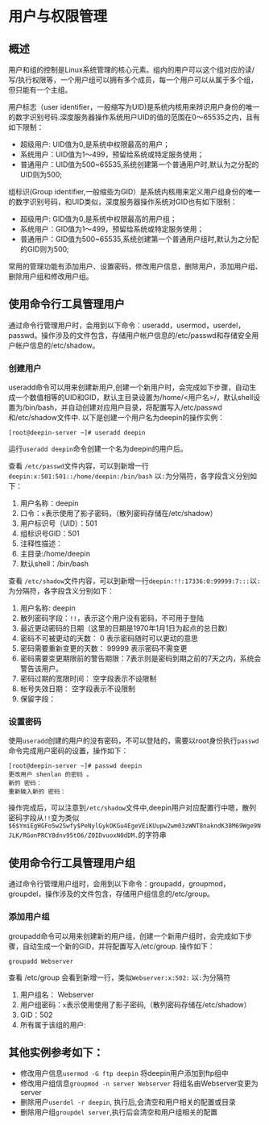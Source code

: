 # 用户与权限管理

## 概述 

用户和组的控制是Linux系统管理的核心元素。组内的用户可以这个组对应的读/写/执行权限等，一个用户组可以拥有多个成员，每一个用户可以从属于多个组，但只能有一个主组。

用户标志（user identifier，一般缩写为UID)是系统内核用来辨识用户身份的唯一的数字识别号码.深度服务器操作系统用户UID的值的范围在0～65535之内，且有如下限制：

* 超级用户: UID值为0,是系统中权限最高的用户；
* 系统用户：UID值为1～499，预留给系统或特定服务使用；
* 普通用户：UID值为500~65535,系统创建第一个普通用户时,默认为之分配的UID则为500;


组标识(Group identifier,一般缩些为GID）是系统内核用来定义用户组身份的唯一的数字识别号码，和UID类似，深度服务器操作系统对GID也有如下限制：

* 超级用户: GID值为0,是系统中权限最高的用户组；
* 系统用户：GID值为1～499，预留给系统或特定服务使用；
* 普通用户：GID值为500~65535,系统创建第一个普通用户组时,默认为之分配的GID则为500;

常用的管理功能有添加用户、设置密码，修改用户信息，删除用户，添加用户组、删除用户组和修改用户组。

## 使用命令行工具管理用户

通过命令行管理用户时，会用到以下命令：useradd，usermod，userdel，passwd。操作涉及的文件包含，存储用户帐户信息的/etc/passwd和存储安全用户帐户信息的/etc/shadow。
 
### 创建用户
useradd命令可以用来创建新用户,创建一个新用户时，会完成如下步骤，自动生成一个数值相等的UID和GID，默认主目录设置为/home/<用户名>/，默认shell设置为/bin/bash，并自动创建对应用户目录，将配置写入/etc/passwd和/etc/shadow文件中. 以下是创建一个用户名为deepin的操作实例：
```
[root@deepin-server ~]# useradd deepin
```
运行`useradd deepin`命令创建一个名为deepin的用户后。

查看 `/etc/passwd`文件内容，可以到新增一行`deepin:x:501:501::/home/deepin:/bin/bash`
以`:`为分隔符，各字段含义分别如下：
1. 用户名称：deepin
2. 口令：`x`表示使用了影子密码，（散列密码存储在/etc/shadow） 
3. 用户标识号（UID）：501
4. 组标识号GID：501
5. 注释性描述：
6. 主目录:/home/deepin 
7. 默认shell：/bin/bash

查看 `/etc/shadow`文件内容，可以到新增一行`deepin:!!:17336:0:99999:7:::`以`:`为分隔符，各字段含义分别如下：
1. 用户名称: deepin
2. 散列密码字段：`!!`，表示这个用户没有密码，不可用于登陆
3. 最近更动密码的日期（这里的日期是1970年1月1日为起点的总日数）
4. 密码不可被更动的天数：       0 表示密码随时可以更动的意思
5. 密码需要重新变更的天数：     99999 表示密码不需变更
6. 密码需要变更期限前的警告期限：7表示则是密码到期之前的7天之内，系统会警告该用户。
7. 密码过期的宽限时间：        空字段表示不设限制
8. 帐号失效日期：             空字段表示不设限制
9. 保留字段：

### 设置密码
使用`useradd`创建的用户的没有密码，不可以登陆的，需要以root身份执行`passwd`命令完成用户密码的设置，操作如下：
```
[root@deepin-server ~]# passwd deepin
更改用户 shenlan 的密码 。
新的 密码：
重新输入新的 密码：
```
操作完成后，可以注意到`/etc/shadow`文件中,deepin用户对应配置行中嗯，散列密码字段从`!!`变为类似`$6$YmiEgHGFo5w2Swfy$PeNylGykOKGu4EgeVEiKUupw2wm03zWNT8nakndK38M69Wge9NJLK/RGonPRCY8dnv95tO6/Z0IDvuoxN0dDM.`的字符串

## 使用命令行工具管理用户组

通过命令行管理用户组时，会用到以下命令：groupadd，groupmod，groupdel，操作涉及的文件包含，存储用户组信息的/etc/group。

### 添加用户组

groupadd命令可以用来创建新的用户组，创建一个新用户组时，会完成如下步骤，自动生成一个新的GID，并将配置写入/etc/group. 操作如下：

```
groupadd Webserver
```

查看 /etc/group 会看到新增一行，类似`Webserver:x:502:` 以`:`为分隔符

1. 用户组名： Webserver
2. 用户组密码：`x`表示使用使用了影子密码,（散列密码存储在/etc/shadow） 
3. GID：502
4. 所有属于该组的用户:

## 其他实例参考如下：

* 修改用户信息`usermod -G ftp deepin` 将deepin用户添加到ftp组中
* 修改用户组信息`groupmod -n server Webserver` 将组名由Webserver变更为server
* 删除用户`userdel -r deepin`, 执行后,会清空和用户相关的配置或目录 
* 删除用户组`groupdel server`,执行后会清空和用户组相关的配置 

